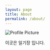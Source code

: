 ```yaml
---
layout: page
title: About
permalink: /about/
---
```


<img src="{{ site.baseurl }}/assets/profile-placeholder.gif" title="Profile Picture" class="profile">

이곳은 일기장 입니다.